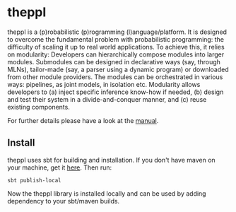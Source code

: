 theppl
==============

theppl is a (p)robabilistic (p)rogramming (l)anguage/platform. It is designed to overcome
the fundamental problem with probabilistic programming: the difficulty of scaling it up to real world
applications. To achieve this, it relies on modularity:
Developers can hierarchically compose modules into larger modules. Submodules can be designed in
declarative ways (say, through MLNs), tailor-made (say, a parser using a dynamic program) or
downloaded from other module providers. The modules can be orchestrated in various ways: pipelines,
as joint models, in isolation etc. Modularity allows developers to (a) inject specific inference know-how
if needed, (b) design and test their system in a divide-and-conquer manner, and (c) reuse existing
components.

For further details please have a look at the [manual](https://github.com/riedelcastro/riedelcastro-maven-repo/raw/master/snapshots/com/github/riedelcastro/theppl/theppl-manual/0.1.0-SNAPSHOT/theppl-manual-0.1.0-SNAPSHOT.pdf).

Install
--------
theppl uses sbt for building and installation. If you don't have maven on your machine,
get it [here](https://github.com/harrah/xsbt). Then run:

    sbt publish-local

Now the theppl library is installed locally and can be used by adding dependency to your sbt/maven builds.


